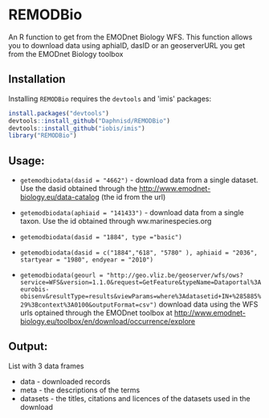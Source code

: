 # REMODBio


An R function to get from the EMODnet Biology WFS. This function allows you to download data using aphiaID, dasID or an geoserverURL you get from the EMODnet Biology toolbox


## Installation

Installing `REMODBio` requires the `devtools` and 'imis' packages:

```R
install.packages("devtools")
devtools::install_github("Daphnisd/REMODBio")
devtools::install_github("iobis/imis")
library("REMODBio")
```

## Usage:

- `getemodbiodata(dasid = "4662")`   - download data from a single dataset. Use the dasid obtained through the http://www.emodnet-biology.eu/data-catalog (the id from the url)

- `getemodbiodata(aphiaid = "141433")` - download data from a single taxon. Use the id obtained through ww.marinespecies.org

- `getemodbiodata(dasid = "1884", type ="basic")`

- `getemodbiodata(dasid = c("1884","618", "5780" ), aphiaid = "2036", startyear = "1980", endyear = "2010")`

- `getemodbiodata(geourl = "http://geo.vliz.be/geoserver/wfs/ows?service=WFS&version=1.1.0&request=GetFeature&typeName=Dataportal%3Aeurobis-obisenv&resultType=results&viewParams=where%3Adatasetid+IN+%285885%29%3Bcontext%3A0100&outputFormat=csv")` download data using the WFS urls optained through the EMODnet toolbox at http://www.emodnet-biology.eu/toolbox/en/download/occurrence/explore 

## Output:

List with 3 data frames
- data - downloaded records
- meta - the descriptions of the terms
- datasets - the titles, citations and licences of the datasets used in the download
